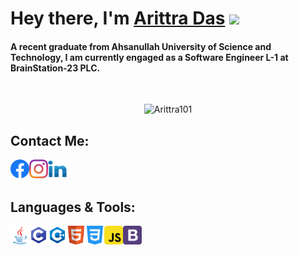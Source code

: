 # Hey there, I'm  [Arittra Das]() <img src="https://media.giphy.com/media/iJUhSOR9agCiXPFBqu/giphy.gif" width="50px"> 

#### A recent graduate from Ahsanullah University of Science and Technology, I am currently engaged as a Software Engineer L-1 at BrainStation-23 PLC.

<br />


<p align="center"> <img src="https://komarev.com/ghpvc/?username=Arittra101&label=Profile%20views&color=ce9927&style=flat" alt="Arittra101" /> </p>

## Contact Me:
<a href="https://www.facebook.com/arittra.das.98/">
  <img align="left" alt="Arittra101's Facebook" width="30px" src="https://github.com/dhruba-datta/dhruba-datta/blob/main/assets/facebook.svg" />
</a>
<a href="https://www.instagram.com/arittra101/">
  <img align="left" alt="Arittra101's Instagram" width="30px" src="https://github.com/dhruba-datta/dhruba-datta/blob/main/assets/instagram.svg" />
</a>
<a href="https://www.linkedin.com/in/arittra-das-47a9501b7/">
  <img align="left" alt="Arittra101's LinkedIN" width="30px" src="https://github.com/dhruba-datta/dhruba-datta/blob/main/assets/linkedin.svg" />
</a>



<br />

<br />

## Languages & Tools:

<img align="left" alt="java" width="30px" src="https://github.com/dhruba-datta/dhruba-datta/blob/main/assets/java.svg" />
<img align="left" alt="c" width="30px" src="https://github.com/dhruba-datta/dhruba-datta/blob/main/assets/c-programming.svg" />
<img align="left" alt="c++" width="30px" src="https://github.com/dhruba-datta/dhruba-datta/blob/main/assets/c++.svg" />
<img align="left" alt="html" width="30px" src="https://github.com/dhruba-datta/dhruba-datta/blob/main/assets/html.svg" />
<img align="left" alt="css" width="30px" src="https://github.com/dhruba-datta/dhruba-datta/blob/main/assets/css.svg" />
<img align="left" alt="js" width="30px" src="https://github.com/dhruba-datta/dhruba-datta/blob/main/assets/js.svg" />
<img align="left" alt="bootstrap" width="30px" src="https://github.com/dhruba-datta/dhruba-datta/blob/main/assets/bootstrap.svg" />



<br />
<br />



